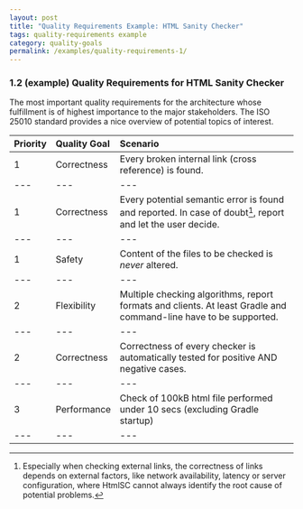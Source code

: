 ```yaml
---
layout: post
title: "Quality Requirements Example: HTML Sanity Checker"
tags: quality-requirements example 
category: quality-goals
permalink: /examples/quality-requirements-1/
---
```


### 1.2 (example) Quality Requirements for HTML Sanity Checker

<div class="arc42-example">
The most important quality requirements for the architecture whose fulfillment is of highest importance to the major stakeholders. 
The ISO 25010 standard provides a nice overview of potential topics of interest.

</div>


| Priority | Quality Goal |Scenario                                               |
|---|:---|:---|
| 1        | Correctness  |Every broken internal link (cross reference) is found. |
|---|---|---|
| 1        | Correctness  |Every potential semantic error is found and reported. In case of doubt[^doubt], report and let the user decide.  |
|---|---|---|
| 1        | Safety       |Content of the files to be checked is _never_ altered. |
|---|---|---|
| 2        | Flexibility  |Multiple checking algorithms, report formats and clients. At least Gradle and command-line have to be supported.|
|---|---|---|
| 2        | Correctness  |Correctness of every checker is automatically tested for positive AND negative cases.|
|---|---|---|
| 3        | Performance  |Check of 100kB html file performed under 10 secs (excluding Gradle startup)|
|---|---|---|

[^doubt]: Especially when checking external links, the correctness of links depends on external factors, like network availability, latency or server configuration, where HtmlSC cannot always identify the root cause of potential problems.